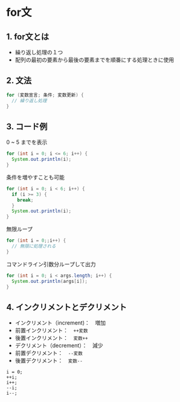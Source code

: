 # for文

## 1. for文とは
- 繰り返し処理の１つ
- 配列の最初の要素から最後の要素までを順番にする処理ときに使用

## 2. 文法
```java
for (変数宣言; 条件; 変数更新) {
  // 繰り返し処理
}
```

## 3. コード例
0 ~ 5 までを表示
```java
for (int i = 0; i <= 6; i++) {
  System.out.println(i);
}
```

条件を増やすことも可能
```java
for (int i = 0; i < 6; i++) {
  if (i >= 3) {
    break;
  }
  System.out.println(i);
}
```

無限ループ
```java
for (int i = 0;;i++) {
  // 無限に処理される
}
```

コマンドライン引数分ループして出力
```java
for (int i = 0; i < args.length; i++) {
  System.out.println(args[i]);
}
```

## 4. インクリメントとデクリメント
- インクリメント（increment)：　増加
 - 前置インクリメント：　`++変数`
 - 後置インクリメント：　`変数++`
- デクリメント（decrement）：　減少
 - 前置デクリメント：　`--変数`
 - 後置デクリメント：　`変数--`

```
i = 0;
++i;
i++;
--i;
i--;
```

